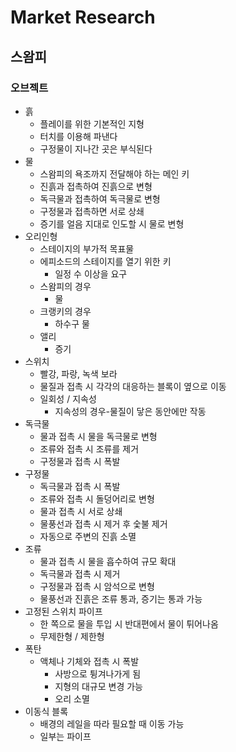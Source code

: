 # Market Research
## 스왐피
### 오브젝트
* 흙
  * 플레이를 위한 기본적인 지형
  * 터치를 이용해 파낸다
  * 구정물이 지나간 곳은 부식된다
* 물
  * 스왐피의 욕조까지 전달해야 하는 메인 키
  * 진흙과 접촉하여 진흙으로 변형
  * 독극물과 접촉하여 독극물로 변형
  * 구정물과 접촉하면 서로 상쇄
  * 증기를 얼음 지대로 인도할 시 물로 변형
* 오리인형
  * 스테이지의 부가적 목표물
  * 에피소드의 스테이지를 열기 위한 키
    * 일정 수 이상을 요구
  * 스왐피의 경우
    * 물
  * 크랭키의 경우
    * 하수구 물
  * 앨리
    * 증기
* 스위치
  * 빨강, 파랑, 녹색 보라
  * 물질과 접촉 시 각각의 대응하는 블록이 옆으로 이동
  * 일회성 / 지속성
    * 지속성의 경우-물질이 닿은 동안에만 작동
* 독극물
  * 물과 접촉 시 물을 독극물로 변형
  * 조류와 접촉 시 조류를 제거
  * 구정물과 접촉 시 폭발
* 구정물
  * 독극물과 접촉 시 폭발
  * 조류와 접촉 시 돌덩어리로 변형
  * 물과 접촉 시 서로 상쇄
  * 물풍선과 접촉 시 제거 후 숯불 제거
  * 자동으로 주변의 진흙 소멸
* 조류
  * 물과 접촉 시 물을 흡수하여 규모 확대
  * 독극물과 접촉 시 제거
  * 구정물과 접촉 시 암석으로 변형
  * 물풍선과 진흙은 조류 통과, 증기는 통과 가능
* 고정된 스위치 파이프
  * 한 쪽으로 물을 투입 시 반대편에서 물이 튀어나옴
  * 무제한형 / 제한형
* 폭탄
  * 액체나 기체와 접촉 시 폭발
    * 사방으로 튕겨나가게 됨
    * 지형의 대규모 변경 가능
    * 오리 소멸
* 이동식 블록
  * 배경의 레일을 따라 필요할 때 이동 가능
  * 일부는 파이프
